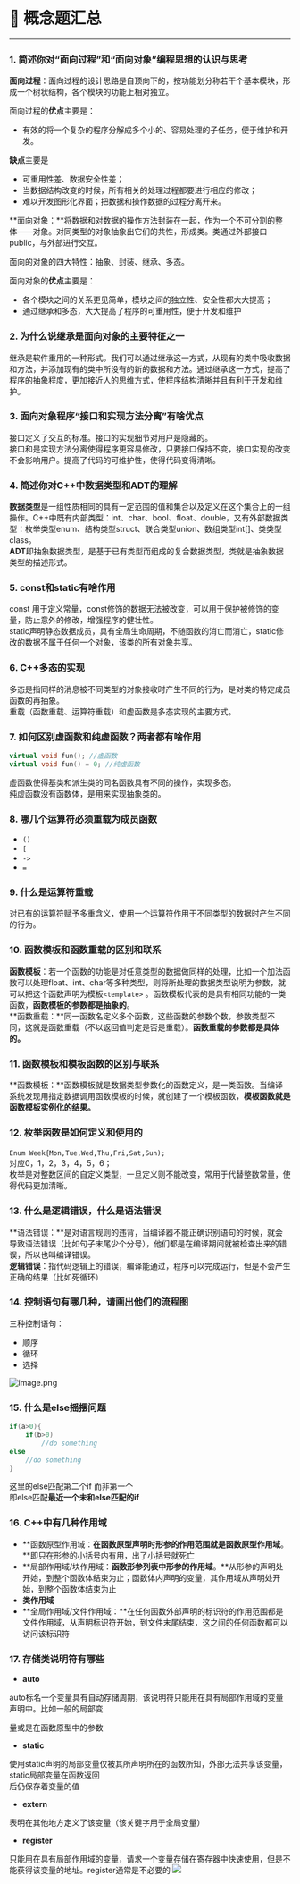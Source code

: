 # 🥟 概念题汇总

---



### 1. 简述你对“面向过程”和“面向对象”编程思想的认识与思考
**面向过程**：面向过程的设计思路是自顶向下的，按功能划分称若干个基本模块，形成一个树状结构，各个模块的功能上相对独立。

面向过程的**优点**主要是：

- 有效的将一个复杂的程序分解成多个小的、容易处理的子任务，便于维护和开发。

**缺点**主要是

- 可重用性差、数据安全性差；
- 当数据结构改变的时候，所有相关的处理过程都要进行相应的修改；
- 难以开发图形化界面；把数据和操作数据的过程分离开来。

**面向对象：**将数据和对数据的操作方法封装在一起，作为一个不可分割的整体——对象。对同类型的对象抽象出它们的共性，形成类。类通过外部接口public，与外部进行交互。

面向的对象的四大特性：抽象、封装、继承、多态。

面向对象的**优点**主要是：

- 各个模块之间的关系更见简单，模块之间的独立性、安全性都大大提高；
- 通过继承和多态，大大提高了程序的可重用性，便于开发和维护

### 2. 为什么说继承是面向对象的主要特征之一
继承是软件重用的一种形式。我们可以通过继承这一方式，从现有的类中吸收数据和方法，并添加现有的类中所没有的新的数据和方法。通过继承这一方式，提高了程序的抽象程度，更加接近人的思维方式，使程序结构清晰并且有利于开发和维护。

### 3. 面向对象程序“接口和实现方法分离”有啥优点
接口定义了交互的标准。接口的实现细节对用户是隐藏的。<br />接口和是实现方法分离使得程序更容易修改，只要接口保持不变，接口实现的改变不会影响用户。提高了代码的可维护性，使得代码变得清晰。

### 4. 简述你对C++中数据类型和ADT的理解
**数据类型**是一组性质相同的具有一定范围的值和集合以及定义在这个集合上的一组操作。C++中既有内部类型：int、char、bool、float、double，又有外部数据类型：枚举类型enum、结构类型struct、联合类型union、数组类型int[]、类类型class。<br />**ADT**即抽象数据类型，是基于已有类型而组成的复合数据类型，类就是抽象数据类型的描述形式。

### 5. const和static有啥作用
const 用于定义常量，const修饰的数据无法被改变，可以用于保护被修饰的变量，防止意外的修改，增强程序的健壮性。<br />static声明静态数据成员，具有全局生命周期，不随函数的消亡而消亡，static修改的数据不属于任何一个对象，该类的所有对象共享。

### 6. C++多态的实现
多态是指同样的消息被不同类型的对象接收时产生不同的行为，是对类的特定成员函数的再抽象。<br />重载（函数重载、运算符重载）和虚函数是多态实现的主要方式。

### 7. 如何区别虚函数和纯虚函数？两者都有啥作用
```cpp
virtual void fun(); //虚函数
virtual void fun() = 0; //纯虚函数
```
虚函数使得基类和派生类的同名函数具有不同的操作，实现多态。<br />纯虚函数没有函数体，是用来实现抽象类的。

### 8. 哪几个运算符必须重载为成员函数

- `()`
- `[`
- `->`
- `=`

### 9. 什么是运算符重载
对已有的运算符赋予多重含义，使用一个运算符作用于不同类型的数据时产生不同的行为。

### 10. 函数模板和函数重载的区别和联系
**函数模板**：若一个函数的功能是对任意类型的数据做同样的处理，比如一个加法函数可以处理float、int、char等多种类型，则将所处理的数据类型说明为参数，就可以把这个函数声明为模板`<template>` 。函数模板代表的是具有相同功能的一类函数，**函数模板的参数都是抽象的**。<br />**函数重载：**同一函数名定义多个函数，这些函数的参数个数，参数类型不同，这就是函数重载（不以返回值判定是否是重载）。**函数重载的参数都是具体的。**

### 11. 函数模板和模板函数的区别与联系
**函数模板：**函数模板就是数据类型参数化的函数定义，是一类函数。当编译系统发现用指定数据调用函数模板的时候，就创建了一个模板函数，**模板函数就是函数模板实例化的结果。**

### 12. 枚举函数是如何定义和使用的
`Enum Week{Mon,Tue,Wed,Thu,Fri,Sat,Sun);` <br />对应0，1，2，3，4，5，6；<br />枚举是对整数区间的自定义类型，一旦定义则不能改变，常用于代替整数常量，使得代码更加清晰。

### 13. 什么是逻辑错误，什么是语法错误
**语法错误：**是对语言规则的违背，当编译器不能正确识别语句的时候，就会导致语法错误（比如句子末尾少个分号），他们都是在编译期间就被检查出来的错误，所以也叫编译错误。<br />**逻辑错误**：指代码逻辑上的错误，编译能通过，程序可以完成运行，但是不会产生正确的结果（比如死循环）

### 14. 控制语句有哪几种，请画出他们的流程图
三种控制语句：

- 顺序
- 循环
- 选择

![image.png](https://cdn.nlark.com/yuque/0/2020/png/1237282/1586522466459-546cc2dd-c3d5-41e4-9b48-926ed469bc32.png#align=left&display=inline&height=219&name=image.png&originHeight=367&originWidth=827&size=86480&status=done&style=none&width=491)

### 15. 什么是else摇摆问题


```cpp
if(a>0){
	if(b>0)
        //do something
else
    //do something
}
```
这里的else匹配第二个if 而非第一个<br />即else匹配**最近一个未和else匹配的if**

### 16. C++中有几种作用域

- **函数原型作用域：**在函数原型声明时形参的作用范围就是函数原型作用域**。**即只在形参的小括号内有用，出了小括号就死亡
- **局部作用域/块作用域：**函数形参列表中形参的作用域**。**从形参的声明处开始，到整个函数体结束为止；函数体内声明的变量，其作用域从声明处开始，到整个函数体结束为止
- **类作用域**
- **全局作用域/文件作用域：**在任何函数外部声明的标识符的作用范围都是文件作用域，从声明标识符开始，到文件末尾结束，这之间的任何函数都可以访问该标识符

### 17. 存储类说明符有哪些

- **auto**

auto标名一个变量具有自动存储周期，该说明符只能用在具有局部作用域的变量声明中。比如一般的局部变

量或是在函数原型中的参数

- **static**

使用static声明的局部变量仅被其所声明所在的函数所知，外部无法共享该变量，static局部变量在函数返回<br />后仍保存着变量的值

- **extern**

表明在其他地方定义了该变量（该关键字用于全局变量）

- **register**

只能用在具有局部作用域的变量，请求一个变量存储在寄存器中快速使用，但是不能获得该变量的地址。register通常是不必要的
![](https://cdn.nlark.com/yuque/0/2020/png/1237282/1586523397457-5475710b-4cd9-40da-b508-179fda27e247.png)